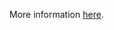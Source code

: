 More information [here](https://docs.bridgecrew.io/docs/ensure-aws-codepipeline-artifactstore-is-not-encrypted-by-key-management-service-kms-using-a-customer-managed-key-cmk).
